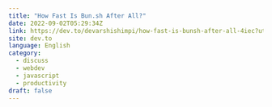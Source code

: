 ```yaml
---
title: "How Fast Is Bun.sh After All?"
date: 2022-09-02T05:29:34Z
link: https://dev.to/devarshishimpi/how-fast-is-bunsh-after-all-4iec?utm_medium=RSS&utm_source=news.12bit.vn
site: dev.to
language: English
category:
  - discuss
  - webdev
  - javascript
  - productivity
draft: false
---
```

